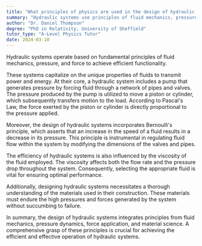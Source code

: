```yaml
---
title: "What principles of physics are used in the design of hydraulic systems?"
summary: "Hydraulic systems use principles of fluid mechanics, pressure, and force to function efficiently."
author: "Dr. Daniel Thompson"
degree: "PhD in Relativity, University of Sheffield"
tutor_type: "A-Level Physics Tutor"
date: 2024-03-10
---
```


Hydraulic systems operate based on fundamental principles of fluid mechanics, pressure, and force to achieve efficient functionality.

These systems capitalize on the unique properties of fluids to transmit power and energy. At their core, a hydraulic system includes a pump that generates pressure by forcing fluid through a network of pipes and valves. The pressure produced by the pump is utilized to move a piston or cylinder, which subsequently transfers motion to the load. According to Pascal's Law, the force exerted by the piston or cylinder is directly proportional to the pressure applied.

Moreover, the design of hydraulic systems incorporates Bernoulli's principle, which asserts that an increase in the speed of a fluid results in a decrease in its pressure. This principle is instrumental in regulating fluid flow within the system by modifying the dimensions of the valves and pipes.

The efficiency of hydraulic systems is also influenced by the viscosity of the fluid employed. The viscosity affects both the flow rate and the pressure drop throughout the system. Consequently, selecting the appropriate fluid is vital for ensuring optimal performance.

Additionally, designing hydraulic systems necessitates a thorough understanding of the materials used in their construction. These materials must endure the high pressures and forces generated by the system without succumbing to failure.

In summary, the design of hydraulic systems integrates principles from fluid mechanics, pressure dynamics, force application, and material science. A comprehensive grasp of these principles is crucial for achieving the efficient and effective operation of hydraulic systems.
    